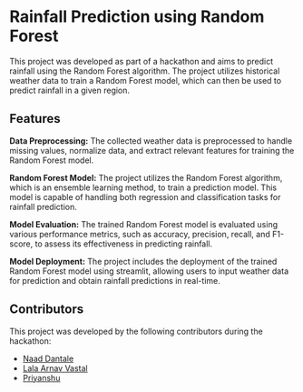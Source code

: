 # Rainfall Prediction using Random Forest
This project was developed as part of a hackathon and aims to predict rainfall using the Random Forest algorithm. The project utilizes historical weather data to train a Random Forest model, which can then be used to predict rainfall in a given region.

## Features
**Data Preprocessing:** The collected weather data is preprocessed to handle missing values, normalize data, and extract relevant features for training the Random Forest model.

**Random Forest Model:** The project utilizes the Random Forest algorithm, which is an ensemble learning method, to train a prediction model. This model is capable of handling both regression and classification tasks for rainfall prediction.

**Model Evaluation:** The trained Random Forest model is evaluated using various performance metrics, such as accuracy, precision, recall, and F1-score, to assess its effectiveness in predicting rainfall.

**Model Deployment:** The project includes the deployment of the trained Random Forest model using streamlit, allowing users to input weather data for prediction and obtain rainfall predictions in real-time.

## Contributors
This project was developed by the following contributors during the hackathon:

- [Naad Dantale](https://github.com/last-brain-cell)
- [Lala Arnav Vastal]()
- [Priyanshu]()
